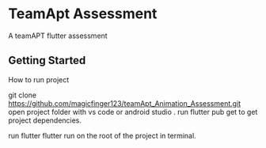 # TeamApt Assessment

A teamAPT flutter assessment

## Getting Started

How to run project

git clone https://github.com/magicfinger123/teamApt_Animation_Assessment.git
open project folder with vs code or android studio .
run flutter pub get to get project dependencies.

run flutter flutter run on the root of the project in terminal.
